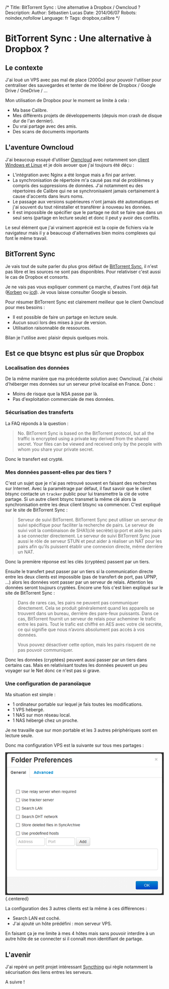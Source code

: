 /*
Title: BitTorrent Sync : Une alternative à Dropbox / Owncloud ?
Description: 
Author: Sébastien Lucas
Date: 2014/06/07
Robots: noindex,nofollow
Language: fr
Tags: dropbox,calibre
*/
# BitTorrent Sync : Une alternative à Dropbox ?

## Le contexte

J'ai loué un VPS avec pas mal de place (200Go) pour pouvoir l'utiliser pour centraliser des sauvegardes et tenter de me libérer de Dropbox / Google Drive / OneDrive / ...

Mon utilisation de Dropbox pour le moment se limite à cela :

 * Ma base Calibre.
 * Mes différents projets de développements (depuis mon crash de disque dur de l'an dernier).
 * Du vrai partage avec des amis.
 * Des scans de documents importants

## L'aventure Owncloud

J'ai beaucoup essayé d'utiliser [Owncloud](http://owncloud.org/) avec notamment son [client Windows et Linux](http://owncloud.org/sync-clients/) et je dois avouer que j'ai toujours été déçu :

 * L'intégration avec Nginx a été longue mais a fini par arriver.
 * La synchronisation de répertoire m'a causé pas mal de problèmes y compris des suppressions de données. J'ai notamment eu des répertoires de Calibre qui ne se synchronisaient jamais certainement à cause d'accents dans leurs noms.
 * Le passage aux versions supérieures n'ont jamais été automatiques et j'ai souvent du tout réinstaller et transférer à nouveau les données.
 * Il est impossible de spécifier que le partage ne doit se faire que dans un seul sens (partage en lecture seule) et donc il peut y avoir des conflits.

Le seul élément que j'ai vraiment apprécié est la copie de fichiers via le navigateur mais il y a beaucoup d'alternatives bien moins complexes qui font le même travail.

## BitTorrent Sync

Je vais tout de suite parler du plus gros défaut de [BitTorrent Sync](http://www.bittorrent.com/intl/fr/sync), il n'est pas libre et les sources ne sont pas disponibles. Pour relativiser c'est aussi le cas de Dropbox et consorts.

Je ne vais pas vous expliquer comment ça marche, d'autres l'ont déjà fait ([Korben](http://korben.info/sauvegarder-photos-telephone-sur-ordinateur.html) ou [jcd](http://jcd.lv/post/2013/04/24/Installer-BitTorrent-Sync)). Je vous laisse consulter Google si besoin.

Pour résumer BitTorrent Sync est clairement meilleur que le client Owncloud pour mes besoins :

 * Il est possible de faire un partage en lecture seule.
 * Aucun souci lors des mises à jour de version.
 * Utilisation raisonnable de ressources.

Bilan je l'utilise avec plaisir depuis quelques mois.

## Est ce que btsync est plus sûr que Dropbox

### Localisation des données

De la même manière que ma précédente solution avec Owncloud, j'ai choisi d'héberger mes données sur un serveur privé localisé en France. Donc :

 * Moins de risque que la NSA passe par là.
 * Pas d'exploitation commerciale de mes données.

### Sécurisation des transferts

La FAQ réponds à la question :

> No. BitTorrent Sync is based on the BitTorrent protocol, but all the traffic is encrypted using a private key derived from the shared secret. Your files can be viewed and received only by the people with whom you share your private secret.

Donc le transfert est crypté.

### Mes données passent-elles par des tiers ?

C'est un sujet que je n'ai pas retrouvé souvent en faisant des recherches sur Internet. Avec la paramétrage par défaut, il faut savoir que le client btsync contacte un `tracker` public pour lui transmettre la clé de votre partage. Si un autre client btsync transmet la même clé alors la synchronisation entre les deux client btsync va commencer. C'est expliqué sur le site de BitTorrent Sync :

> Serveur de suivi BitTorrent. BitTorrent Sync peut utiliser un serveur de suivi spécifique pour faciliter la recherche de pairs. Le serveur de suivi voit la combinaison de SHA1(clé secrète):ip:port et aide les pairs à se connecter directement. Le serveur de suivi BitTorrent Sync joue aussi le rôle de serveur STUN et peut aider à réaliser un NAT pour les pairs afin qu’ils puissent établir une connexion directe, même derrière un NAT.

Donc la première réponse est les clés (cryptées) passent par un tiers.

Ensuite le transfert peut passer par un tiers si la communication directe entre les deux clients est impossible (pas de transfert de port, pas UPNP, ...) alors les données vont passer par un serveur de relais. Attention les données seront toujours cryptées. Encore une fois c'est bien expliqué sur le site de BitTorrent Sync :

> Dans de rares cas, les pairs ne peuvent pas communiquer directement. Cela se produit généralement quand les appareils se trouvent dans un bureau, derrière des pare-feux puissants. Dans ce cas, BitTorrent fournit un serveur de relais pour acheminer le trafic entre les pairs. Tout le trafic est chiffré en AES avec votre clé secrète, ce qui signifie que nous n’avons absolument pas accès à vos données.
>
> Vous pouvez désactiver cette option, mais les pairs risquent de ne pas pouvoir communiquer.

Donc les données (cryptées) peuvent aussi passer par un tiers dans certains cas. Mais en relativisant toutes les données peuvent un peu voyager sur le Net donc ce n'est pas si grave.

### Une configuration de paranoïaque

Ma situation est simple :

 * 1 ordinateur portable sur lequel je fais toutes les modifications.
 * 1 VPS hébergé.
 * 1 NAS sur mon réseau local.
 * 1 NAS hébergé chez un proche.

Je ne travaille que sur mon portable et les 3 autres périphériques sont en lecture seule.

Donc ma configuration VPS est la suivante sur tous mes partages :

![Configuration VPS](/blog/btsync-paranoid.png){.centered}

La configuration des 3 autres clients est la même à ces différences :

 * Search LAN est coché.
 * J'ai ajouté un hôte prédéfini : mon serveur VPS.

En faisant ça je me limite à mes 4 hôtes mais sans pouvoir interdire à un autre hôte de se connecter si il connaît mon identifiant de partage.

## L'avenir

J'ai repéré un petit projet intéressant [Syncthing](http://syncthing.net/) qui règle notamment la sécurisation des liens entres les serveurs.

A suivre !